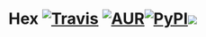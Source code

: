 # Hex [![Travis](https://img.shields.io/travis/rust-lang/rust.svg)]() [![AUR](https://img.shields.io/aur/license/yaourt.svg)]()[![PyPI](https://img.shields.io/pypi/status/Django.svg)]()<img src="https://img.shields.io/badge/Donate%20Bitcoin-3JZptE6C8ZHi1J9f1AGbuAorMBebhnMKT9-ff69b4.svg">

